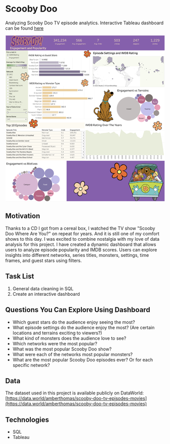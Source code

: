 # Scooby Doo
Analyzing Scooby Doo TV episode analytics. Interactive Tableau dashboard can be found [here](https://public.tableau.com/app/profile/johanna.schmidle/viz/ScoobyDooPart2_17189953629250/Dashboard1)
<p align="center">
    <img src="scooby doo.png" alt="Tableau Dashboard" width="900">
</p>

## Motivation
Thanks to a CD I got from a cereal box, I watched the TV show "Scooby Doo Where Are You?" on repeat for years. And it is still one of my comfort shows to this day. I was excited to combine nostalgia with my love of data analysis for this project. I have created a dynamic dashboard that allows users to analyze episode popularity and IMDB scores. Users can explore insights into different networks, series titles, monsters, settings, time frames, and guest stars using filters.

## Task List
1. General data cleaning in SQL
2. Create an interactive dashboard

## Questions You Can Explore Using Dashboard
- Which guest stars do the audience enjoy seeing the most?
- What episode settings do the audience enjoy the most? (Are certain locations and terrains exciting to viewers?)
- What kind of monsters does the audience love to see?
- Which networks were the most popular?
- What was the most popular Scooby Doo show?
- What were each of the networks most popular monsters?
- What are the most popular Scooby Doo episodes ever? Or for each specific network?

## Data
The dataset used in this project is available publicly on DataWorld: [https://data.world/amberthomas/scooby-doo-tv-episodes-movies](https://data.world/amberthomas/scooby-doo-tv-episodes-movies)

## Technologies
- SQL
- Tableau
